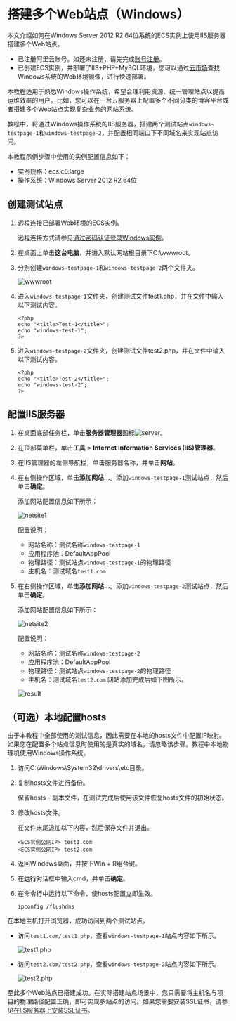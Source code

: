 # 搭建多个Web站点（Windows）

本文介绍如何在Windows Server 2012 R2 64位系统的ECS实例上使用IIS服务器搭建多个Web站点。

-   已注册阿里云账号。如还未注册，请先完成[账号注册](https://account.alibabacloud.com/register/intl_register.htm)。
-   已创建ECS实例，并部署了IIS+PHP+MySQL环境，您可以通过[云市场](https://marketplace.alibabacloud.com/)查找Windows系统的Web环境镜像，进行快速部署。

本教程适用于熟悉Windows操作系统，希望合理利用资源、统一管理站点以提高运维效率的用户。比如，您可以在一台云服务器上配置多个不同分类的博客平台或者搭建多个Web站点实现复杂业务的网站系统。

教程中，将通过Windows操作系统的IIS服务器，搭建两个测试站点`windows-testpage-1`和`windows-testpage-2`，并配置相同端口下不同域名来实现站点访问。

本教程示例步骤中使用的实例配置信息如下：

-   实例规格：ecs.c6.large
-   操作系统：Windows Server 2012 R2 64位

## 创建测试站点

1.  远程连接已部署Web环境的ECS实例。

    远程连接方式请参见[通过密码认证登录Windows实例](/intl.zh-CN/实例/连接实例/使用VNC连接实例/通过密码认证登录Windows实例.md)。

2.  在桌面上单击**这台电脑**，并进入默认网站根目录下C:\\wwwroot。

3.  分别创建`windows-testpage-1`和`windows-testpage-2`两个文件夹。

    ![wwwroot](https://static-aliyun-doc.oss-accelerate.aliyuncs.com/assets/img/zh-CN/2312649951/p128806.png)

4.  进入`windows-testpage-1`文件夹，创建测试文件test1.php，并在文件中输入以下测试内容。

    ```
    <?php
    echo "<title>Test-1</title>";
    echo "windows-test-1";
    ?>
    ```

5.  进入`windows-testpage-2`文件夹，创建测试文件test2.php，并在文件中输入以下测试内容。

    ```
    <?php
    echo "<title>Test-2</title>";
    echo "windows-test-2";
    ?>
    ```


## 配置IIS服务器

1.  在桌面底部任务栏，单击**服务器管理器**图标![server](https://static-aliyun-doc.oss-accelerate.aliyuncs.com/assets/img/zh-CN/2312649951/p128809.png)。

2.  在顶部菜单栏，单击**工具** \> **Internet Information Services \(IIS\)管理器**。

3.  在IIS管理器的左侧导航栏，单击服务器名称，并单击**网站**。

4.  在右侧操作区域，单击**添加网站...**。添加`windows-testpage-1`测试站点，然后单击**确定**。

    添加网站配置信息如下所示：

    ![netsite1](https://static-aliyun-doc.oss-accelerate.aliyuncs.com/assets/img/zh-CN/2312649951/p128817.png)

    配置说明：

    -   网站名称：测试名称`windows-testpage-1`
    -   应用程序池：DefaultAppPool
    -   物理路径：测试站点`windows-testpage-1`的物理路径
    -   主机名：测试域名`test1.com`
5.  在右侧操作区域，单击**添加网站...**。添加`windows-testpage-2`测试站点，然后单击**确定**。

    添加网站配置信息如下所示：

    ![netsite2](https://static-aliyun-doc.oss-accelerate.aliyuncs.com/assets/img/zh-CN/2312649951/p128819.png)

    配置说明：

    -   网站名称：测试名称`windows-testpage-2`
    -   应用程序池：DefaultAppPool
    -   物理路径：测试站点`windows-testpage-2`的物理路径
    -   主机名：测试域名`test2.com`
    网站添加完成后如下图所示。

    ![result](https://static-aliyun-doc.oss-accelerate.aliyuncs.com/assets/img/zh-CN/2312649951/p128823.png)


## （可选）本地配置hosts

由于本教程中全部使用的测试信息，因此需要在本地的hosts文件中配置IP映射。如果您在配置多个站点信息时使用的是真实的域名，请忽略该步骤。教程中本地物理机使用Windows操作系统。

1.  访问C:\\Windows\\System32\\drivers\\etc目录。

2.  复制hosts文件进行备份。

    保留hosts - 副本文件，在测试完成后使用该文件恢复hosts文件的初始状态。

3.  修改hosts文件。

    在文件末尾追加以下内容，然后保存文件并退出。

    ```
    <ECS实例公网IP> test1.com
    <ECS实例公网IP> test2.com
    ```

4.  返回Windows桌面，并按下Win + R组合键。

5.  在**运行**对话框中输入cmd，并单击**确定**。

6.  在命令行中运行以下命令，使hosts配置立即生效。

    ```
    ipconfig /flushdns
    ```


在本地主机打开浏览器，成功访问到两个测试站点。

-   访问`test1.com/test1.php`，查看`windows-testpage-1`站点内容如下所示。

    ![test1.php](https://static-aliyun-doc.oss-accelerate.aliyuncs.com/assets/img/zh-CN/2312649951/p128826.png)

-   访问`test2.com/test2.php`，查看`windows-testpage-2`站点内容如下所示。

    ![test2.php](https://static-aliyun-doc.oss-accelerate.aliyuncs.com/assets/img/zh-CN/2312649951/p128827.png)


至此多个Web站点已搭建成功。在实际搭建站点场景中，您只需要将主机名与项目的物理路径配置正确，即可实现多站点的访问。如果您需要安装SSL证书，请参见[在IIS服务器上安装SSL证书](/intl.zh-CN/证书安装/安装证书到服务器/在IIS服务器上安装SSL证书.md)。

